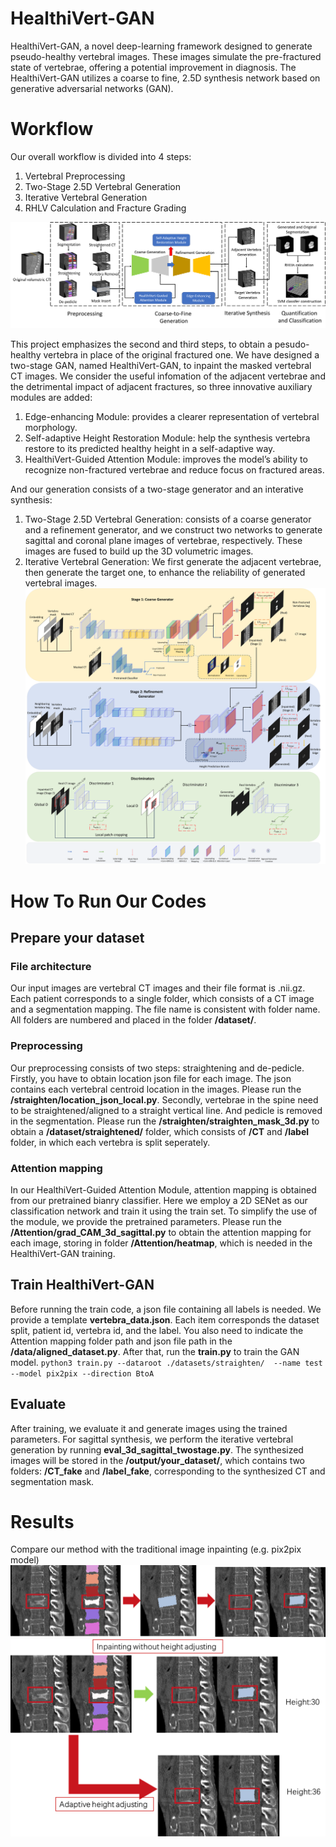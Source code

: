 # HealthiVert-GAN
HealthiVert-GAN, a novel deep-learning framework designed to generate pseudo-healthy vertebral images. These images simulate the pre-fractured state of vertebrae, offering a potential improvement in diagnosis. The HealthiVert-GAN utilizes a coarse to fine, 2.5D synthesis network based on generative adversarial networks (GAN). 
# Workflow
Our overall workflow is divided into 4 steps: 
1. Vertebral Preprocessing
2. Two-Stage 2.5D Vertebral Generation
3. Iterative Vertebral Generation
4. RHLV Calculation and Fracture Grading

![Workflow](images/workflow.png "workflow")

This project emphasizes the second and third steps, to obtain a pesudo-healthy vertebra in place of the original fractured one. We have designed a two-stage GAN, named HealthiVert-GAN, to inpaint the masked vertebral CT images. We consider the useful infomation of the adjacent vertebrae and the detrimental impact of adjacent fractures, so three innovative auxiliary modules are added: 
1. Edge-enhancing Module: provides a clearer representation of vertebral morphology.
2. Self-adaptive Height Restoration Module: help the synthesis vertebra restore to its predicted healthy height in a self-adaptive way.
3. HealthiVert-Guided Attention Module: improves the model’s ability to recognize non-fractured vertebrae and reduce focus on fractured areas.

And our generation consists of a two-stage generator and an interative synthesis:
1. Two-Stage 2.5D Vertebral Generation: consists of a coarse generator and a refinement generator, and we construct two networks to generate sagittal and coronal plane images of vertebrae, respectively. These images are fused to build up the 3D volumetric images.
2. Iterative Vertebral Generation: We first generate the adjacent vertebrae, then generate the target one, to enhance the reliability of generated vertebral images.
![Network architecture](images/network.png "Network architecture")

# How To Run Our Codes
## Prepare your dataset
### File architecture
Our input images are vertebral CT images and their file format is .nii.gz. Each patient corresponds to a single folder, which consists of a CT image and a segmentation mapping. The file name is consistent with folder name. All folders are numbered and placed in the folder **/dataset/**.
### Preprocessing
Our preprocessing consists of two steps: straightening and de-pedicle. Firstly, you have to obtain location json file for each image. The json contains each vertebral centroid location in the images. Please run the **/straighten/location_json_local.py**. Secondly, vertebrae in the spine need to be straightened/aligned to a straight vertical line. And pedicle is removed in the segmentation. Please run the **/straighten/straighten_mask_3d.py** to obtain a **/dataset/straightened/** folder, which consists of **/CT** and **/label** folder, in which each vertebra is split seperately.

### Attention mapping
In our HealthiVert-Guided Attention Module, attention mapping is obtained from our pretrained bianry classifier. Here we employ a 2D SENet as our classification network and train it using the train set. To simplify the use of the module, we provide the pretrained parameters. Please run the **/Attention/grad_CAM_3d_sagittal.py** to obtain the attention mapping for each image, storing in folder **/Attention/heatmap**, which is needed in the HealthiVert-GAN training. 

## Train HealthiVert-GAN
Before running the train code, a json file containing all labels is needed. We provide a template **vertebra_data.json**. Each item corresponds the dataset split, patient id, vertebra id, and the label. You also need to indicate the Attention mapping folder path and json file path in the **/data/aligned_dataset.py**. After that, run the **train.py** to train the GAN model. 
    `python3 train.py --dataroot ./datasets/straighten/  --name test --model pix2pix --direction BtoA`

## Evaluate 
After training, we evaluate it and generate images using the trained parameters. For sagittal synthesis, we perform the iterative vertebral generation by running **eval_3d_sagittal_twostage.py**. The synthesized images will be stored in the **/output/your_dataset/**, which contains two folders: **/CT_fake** and **/label_fake**, corresponding to the synthesized CT and segmentation mask.

# Results
Compare our method with the traditional image inpainting (e.g. pix2pix model)
![image inpainting](images/traditional_image_inpaint.png "Traditional image inpainting")
![our method](images/our_method.png "Our proposed method")
